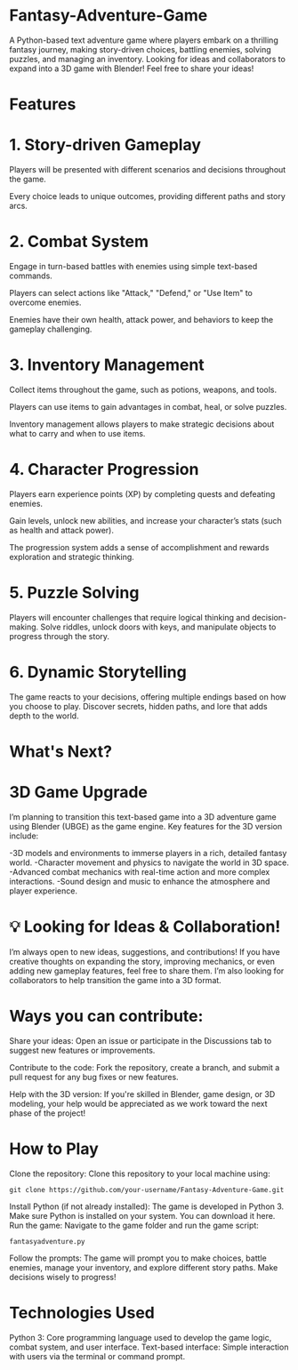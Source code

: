 # Fantasy-Adventure-Game
A Python-based text adventure game where players embark on a thrilling fantasy journey, making story-driven choices, battling enemies, solving puzzles, and managing an inventory. Looking for ideas and collaborators to expand into a 3D game with Blender! Feel free to share your ideas!

# Features
# 1. Story-driven Gameplay
Players will be presented with different scenarios and decisions throughout the game.

Every choice leads to unique outcomes, providing different paths and story arcs.
# 2. Combat System
Engage in turn-based battles with enemies using simple text-based commands.

Players can select actions like "Attack," "Defend," or "Use Item" to overcome enemies.

Enemies have their own health, attack power, and behaviors to keep the gameplay challenging.
# 3. Inventory Management
Collect items throughout the game, such as potions, weapons, and tools.

Players can use items to gain advantages in combat, heal, or solve puzzles.

Inventory management allows players to make strategic decisions about what to carry and when to use items.
# 4. Character Progression
Players earn experience points (XP) by completing quests and defeating enemies.

Gain levels, unlock new abilities, and increase your character’s stats (such as health and attack power).

The progression system adds a sense of accomplishment and rewards exploration and strategic thinking.
# 5. Puzzle Solving
Players will encounter challenges that require logical thinking and decision-making.
Solve riddles, unlock doors with keys, and manipulate objects to progress through the story.
# 6. Dynamic Storytelling
The game reacts to your decisions, offering multiple endings based on how you choose to play.
Discover secrets, hidden paths, and lore that adds depth to the world.

# What's Next?
# 3D Game Upgrade
I’m planning to transition this text-based game into a 3D adventure game using Blender (UBGE) as the game engine. Key features for the 3D version include:

-3D models and environments to immerse players in a rich, detailed fantasy world.
-Character movement and physics to navigate the world in 3D space.
-Advanced combat mechanics with real-time action and more complex interactions.
-Sound design and music to enhance the atmosphere and player experience.

# 💡 Looking for Ideas & Collaboration!
I’m always open to new ideas, suggestions, and contributions! If you have creative thoughts on expanding the story, improving mechanics, or even adding new gameplay features, feel free to share them. I’m also looking for collaborators to help transition the game into a 3D format.

# Ways you can contribute:
Share your ideas: Open an issue or participate in the Discussions tab to suggest new features or improvements.

Contribute to the code: Fork the repository, create a branch, and submit a pull request for any bug fixes or new features.

Help with the 3D version: If you're skilled in Blender, game design, or 3D modeling, your help would be appreciated as we work toward the next phase of the project!

# How to Play
Clone the repository: Clone this repository to your local machine using:

    git clone https://github.com/your-username/Fantasy-Adventure-Game.git

Install Python (if not already installed): The game is developed in Python 3. Make sure Python is installed on your system. You can download it here.
Run the game: Navigate to the game folder and run the game script:

    fantasyadventure.py

Follow the prompts:
The game will prompt you to make choices, battle enemies, manage your inventory, and explore different story paths. Make decisions wisely to progress!

# Technologies Used
Python 3: Core programming language used to develop the game logic, combat system, and user interface.
Text-based interface: Simple interaction with users via the terminal or command prompt.
